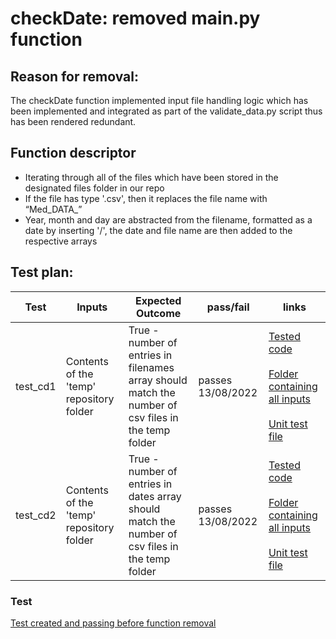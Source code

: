# checkDate: removed main.py function

## Reason for removal:
The checkDate function implemented input file handling logic which has been implemented and integrated as part of the validate_data.py script thus has been rendered redundant.

## Function descriptor
-	Iterating through all of the files which have been stored in the designated files folder in our repo
-	If the file has type '.csv', then it replaces the file name with “Med_DATA_”
-	Year, month and day are abstracted from the filename, formatted as a date by inserting '/',  the date and file name are then added to the respective arrays

## Test plan:
|Test|Inputs|Expected Outcome| pass/fail | links |
|----|------|----------------|-----------|-------|
|test_cd1 | Contents of the 'temp' repository folder | True - number of entries in filenames array should match the number of csv files in the temp folder | passes 13/08/2022| [Tested code](https://github.com/AnnaD2022/QA-FTP-Project/blob/main/main.py) <br><br> [Folder containing all inputs](https://github.com/AnnaD2022/QA-FTP-Project/tree/main/temp) <br><br>  [Unit test file](https://github.com/AnnaD2022/QA-FTP-Project/blob/main/tests/redundant_tests/test_main_checkDate.py) |
|test_cd2 | Contents of the 'temp' repository folder | True - number of entries in dates array should match the number of csv files in the temp folder | passes 13/08/2022| [Tested code](https://github.com/AnnaD2022/QA-FTP-Project/blob/main/main.py) <br><br> [Folder containing all inputs](https://github.com/AnnaD2022/QA-FTP-Project/tree/main/temp) <br><br>  [Unit test file](https://github.com/AnnaD2022/QA-FTP-Project/blob/main/tests/redundant_tests/test_main_checkDate.py) |

### Test
[Test created and passing before function removal](https://github.com/AnnaD2022/QA-FTP-Project/blob/main/tests/redundant_tests/test_main_checkDate.py)